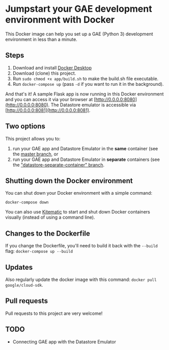 # Jumpstart your GAE development environment with Docker

This Docker image can help you set up a GAE (Python 3) development environment in less than a minute.

## Steps

1. Download and install [Docker Desktop](https://www.docker.com/products/docker-desktop)
2. Download (clone) this project.
3. Run `sudo chmod +x app/build.sh` to make the build.sh file executable.
4. Run `docker-compose up` (pass `-d` if you want to run it in the background).

And that's it! A sample Flask app is now running in this Docker environment and you can access it via your browser at [http://0.0.0.0:8080](http://0.0.0.0:8080). The Datastore emulator is accessible via [http://0.0.0.0:8081](http://0.0.0.0:8081).

## Two options

This project allows you to:

1. run your GAE app and Datastore Emulator in the **same** container (see the [master branch](https://github.com/ramuta/docker-gae-py3-datastore/tree/master), or
2. run your GAE app and Datastore Emulator in **separate** containers (see the ["datastore-separate-container" branch](https://github.com/ramuta/docker-gae-py3-datastore/tree/datastore-separate-container).

## Shutting down the Docker environment

You can shut down your Docker environment with a simple command:

	docker-compose down

You can also use [Kitematic](https://kitematic.com/) to start and shut down Docker containers visually (instead of using a command line).

## Changes to the Dockerfile

If you change the Dockerfile, you'll need to build it back with the `--build` flag: `docker-compose up --build`

## Updates

Also regularly update the docker image with this command: `docker pull google/cloud-sdk`.

## Pull requests

Pull requests to this project are very welcome!

## TODO

- Connecting GAE app with the Datastore Emulator